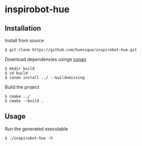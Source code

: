 # inspirobot-hue

## Installation

Install from source

```
$ git clone https://github.com/huenique/inspirobot-hue.git
```

Download dependencies usings [conan](https://pypi.org/project/conan/)

```
$ mkdir build
$ cd build
$ conan install ../ --build=missing
```

Build the project

```
$ cmake ../
$ cmake --build .
```

## Usage

Run the generated executable

```
$ ./inspirobot-hue -h
```
